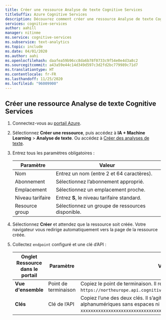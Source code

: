 ```yaml
---
title: Créer une ressource Analyse de texte Cognitive Services
titleSuffix: Azure Cognitive Services
description: Découvrez comment créer une ressource Analyse de texte Cognitive Services.
services: cognitive-services
author: aahill
manager: nitinme
ms.service: cognitive-services
ms.subservice: text-analytics
ms.topic: include
ms.date: 04/01/2020
ms.author: aahi
ms.openlocfilehash: daafea59b96cc8da6b78f0733c9f54e0e4d3a8c2
ms.sourcegitcommit: a43a59e44c14d349d597c3d2fd2bc779989c71d7
ms.translationtype: HT
ms.contentlocale: fr-FR
ms.lasthandoff: 11/25/2020
ms.locfileid: "96009900"
---
```

## <a name="create-a-cognitive-services-text-analytics-resource"></a>Créer une ressource Analyse de texte Cognitive Services

1. Connectez-vous au [portail Azure](https://portal.azure.com).
1. Sélectionnez **Créer une ressource**, puis accédez à **IA + Machine Learning** > **Analyse de texte**.
   Ou accédez à [Créer des analyses de texte](https://ms.portal.azure.com/#create/Microsoft.CognitiveServicesTextAnalytics).
1. Entrez tous les paramètres obligatoires :

    |Paramètre|Valeur|
    |--|--|
    |Nom|Entrez un nom (entre 2 et 64 caractères).|
    |Abonnement|Sélectionnez l’abonnement approprié.|
    |Emplacement|Sélectionnez un emplacement proche.|
    |Niveau tarifaire| Entrez **S**, le niveau tarifaire standard.|
    |Resource group|Sélectionnez un groupe de ressources disponible.|

1. Sélectionnez **Créer** et attendez que la ressource soit créée. Votre navigateur vous redirige automatiquement vers la page de la ressource créée.
1. Collectez `endpoint` configuré et une clé d’API :

    |Onglet Ressource dans le portail|Paramètre|Valeur|
    |--|--|--|
    |**Vue d'ensemble**|Point de terminaison|Copiez le point de terminaison. Il ressemble à `https://northeurope.api.cognitive.microsoft.com/text/analytics/v2.0`.|
    |**Clés**|Clé de l’API|Copiez l’une des deux clés. Il s’agit d’une chaîne de 32 caractères alphanumériques sans espaces ni tirets, `xxxxxxxxxxxxxxxxxxxxxxxxxxxxxxxx`.|

